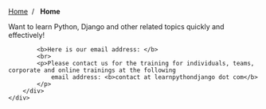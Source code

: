 <a href="/">Home</a>&nbsp;&nbsp;/&nbsp;&nbsp;
<b>Home</b>
<br>
<div class="container">
    <div class="row">
        <div class="col-md-12">
            <p>
                Want to learn Python, Django and other related topics quickly and effectively!
            </p>
            

            <b>Here is our email address: </b>
            <br>
            <p>Please contact us for the training for individuals, teams, corporate and online trainings at the following
                email address: <b>contact at learnpythondjango dot com</b>
            </p>
        </div>
    </div>
</div>